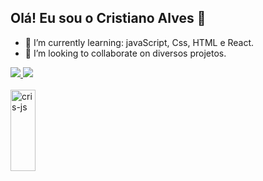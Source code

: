 ## Olá! Eu sou o Cristiano Alves 👋

- 🌱 I’m currently learning: javaScript, Css, HTML e React.
- 👯 I’m looking to collaborate on diversos projetos.

<div>
  <a href="https://beacons.ai/Cristiano-Alves01">
  <img heigth-"180cm" src="https://github-redme-stats.vercel.app/api?username=Cristiano-Alves01&show_icons-true&theme-dracula&include_all_commits-true&count_private-true"/>
   <img heigth-"180cm" src="https://github-redme-stats.vercel.app/api/top-langs/?username=Cristiano-Alves01&layout-compact&langs_count-16&theme-dracula"/>
  </div>   
<div style="display: inline_block"><br>

  <img align="center" alt="cris-js" height="130" width="40" src="https://raw.githubsercontent.com/devicons/devicon/master/icons/javascript/javascript-plain.sug">

</div>









